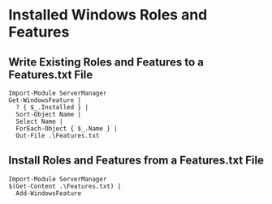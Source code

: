 
# Installed Windows Roles and Features

## Write Existing Roles and Features to a Features.txt File

```
Import-Module ServerManager
Get-WindowsFeature | 
  ? { $_.Installed } | 
  Sort-Object Name | 
  Select Name | 
  ForEach-Object { $_.Name } | 
  Out-File .\Features.txt
```

## Install Roles and Features from a Features.txt File

```
Import-Module ServerManager
$(Get-Content .\Features.txt) | 
  Add-WindowsFeature
```